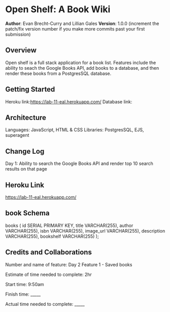 # Open Shelf: A Book Wiki

**Author**: Evan Brecht-Curry and Lillian Gales
**Version**: 1.0.0 (increment the patch/fix version number if you make more commits past your first submission)

## Overview
Open shelf is a full stack application for a book list. Features include the ability to seach the Google Books API, add books to a database, and then render these books from a PostgresSQL database. 

## Getting Started
Heroku link:https://lab-11-eal.herokuapp.com/
Database link:

## Architecture
Languages: JavaScript, HTML & CSS
Libraries: PostgresSQL, EJS, superagent

## Change Log

Day 1:
Ability to search the Google Books API and render top 10 search results on that page

## Heroku Link
https://lab-11-eal.herokuapp.com/

## book Schema
books (
  id SERIAL PRIMARY KEY,
  title VARCHAR(255),
  author VARCHAR(255),
  isbn VARCHAR(255),
  image_url VARCHAR(255),
  description VARCHAR(255),
  bookshelf VARCHAR(255)
);

## Credits and Collaborations

Number and name of feature: Day 2 Feature 1 - Saved books

Estimate of time needed to complete: 2hr

Start time: 9:50am

Finish time: _____

Actual time needed to complete: _____
